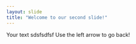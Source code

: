 ```yaml
---
layout: slide
title: "Welcome to our second slide!"
---
```

Your text sdsfsdfsf
Use the left arrow to go back!
